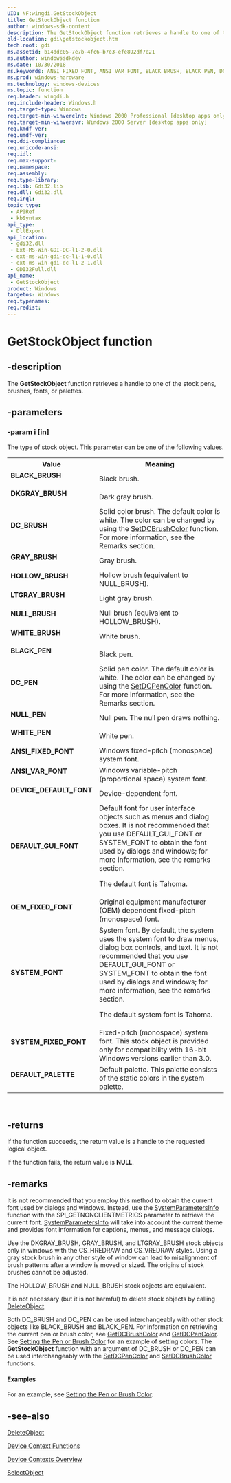 ```yaml
---
UID: NF:wingdi.GetStockObject
title: GetStockObject function
author: windows-sdk-content
description: The GetStockObject function retrieves a handle to one of the stock pens, brushes, fonts, or palettes.
old-location: gdi\getstockobject.htm
tech.root: gdi
ms.assetid: b14ddc05-7e7b-4fc6-b7e3-efe892df7e21
ms.author: windowssdkdev
ms.date: 10/30/2018
ms.keywords: ANSI_FIXED_FONT, ANSI_VAR_FONT, BLACK_BRUSH, BLACK_PEN, DC_BRUSH, DC_PEN, DEFAULT_GUI_FONT, DEFAULT_PALETTE, DEVICE_DEFAULT_FONT, DKGRAY_BRUSH, GRAY_BRUSH, GetStockObject, GetStockObject function [Windows GDI], HOLLOW_BRUSH, LTGRAY_BRUSH, NULL_BRUSH, NULL_PEN, OEM_FIXED_FONT, SYSTEM_FIXED_FONT, SYSTEM_FONT, WHITE_BRUSH, WHITE_PEN, _win32_GetStockObject, gdi.getstockobject, wingdi/GetStockObject
ms.prod: windows-hardware
ms.technology: windows-devices
ms.topic: function
req.header: wingdi.h
req.include-header: Windows.h
req.target-type: Windows
req.target-min-winverclnt: Windows 2000 Professional [desktop apps only]
req.target-min-winversvr: Windows 2000 Server [desktop apps only]
req.kmdf-ver: 
req.umdf-ver: 
req.ddi-compliance: 
req.unicode-ansi: 
req.idl: 
req.max-support: 
req.namespace: 
req.assembly: 
req.type-library: 
req.lib: Gdi32.lib
req.dll: Gdi32.dll
req.irql: 
topic_type:
 - APIRef
 - kbSyntax
api_type:
 - DllExport
api_location:
 - gdi32.dll
 - Ext-MS-Win-GDI-DC-l1-2-0.dll
 - ext-ms-win-gdi-dc-l1-1-0.dll
 - ext-ms-win-gdi-dc-l1-2-1.dll
 - GDI32Full.dll
api_name:
 - GetStockObject
product: Windows
targetos: Windows
req.typenames: 
req.redist: 
---
```


# GetStockObject function


## -description


The <b>GetStockObject</b> function retrieves a handle to one of the stock pens, brushes, fonts, or palettes.


## -parameters




### -param i [in]

The type of stock object. This parameter can be one of the following values.

<table>
<tr>
<th>Value</th>
<th>Meaning</th>
</tr>
<tr>
<td width="40%"><a id="BLACK_BRUSH"></a><a id="black_brush"></a><dl>
<dt><b>BLACK_BRUSH</b></dt>
</dl>
</td>
<td width="60%">
Black brush.

</td>
</tr>
<tr>
<td width="40%"><a id="DKGRAY_BRUSH"></a><a id="dkgray_brush"></a><dl>
<dt><b>DKGRAY_BRUSH</b></dt>
</dl>
</td>
<td width="60%">
Dark gray brush.

</td>
</tr>
<tr>
<td width="40%"><a id="DC_BRUSH"></a><a id="dc_brush"></a><dl>
<dt><b>DC_BRUSH</b></dt>
</dl>
</td>
<td width="60%">
Solid color brush. The default color is white. The color can be changed by using the <a href="https://msdn.microsoft.com/4feed536-2f1d-4a25-8311-7cae303167ca">SetDCBrushColor</a> function. For more information, see the Remarks section.

</td>
</tr>
<tr>
<td width="40%"><a id="GRAY_BRUSH"></a><a id="gray_brush"></a><dl>
<dt><b>GRAY_BRUSH</b></dt>
</dl>
</td>
<td width="60%">
Gray brush.

</td>
</tr>
<tr>
<td width="40%"><a id="HOLLOW_BRUSH"></a><a id="hollow_brush"></a><dl>
<dt><b>HOLLOW_BRUSH</b></dt>
</dl>
</td>
<td width="60%">
Hollow brush (equivalent to NULL_BRUSH).

</td>
</tr>
<tr>
<td width="40%"><a id="LTGRAY_BRUSH"></a><a id="ltgray_brush"></a><dl>
<dt><b>LTGRAY_BRUSH</b></dt>
</dl>
</td>
<td width="60%">
Light gray brush.

</td>
</tr>
<tr>
<td width="40%"><a id="NULL_BRUSH"></a><a id="null_brush"></a><dl>
<dt><b>NULL_BRUSH</b></dt>
</dl>
</td>
<td width="60%">
Null brush (equivalent to HOLLOW_BRUSH).

</td>
</tr>
<tr>
<td width="40%"><a id="WHITE_BRUSH"></a><a id="white_brush"></a><dl>
<dt><b>WHITE_BRUSH</b></dt>
</dl>
</td>
<td width="60%">
White brush.

</td>
</tr>
<tr>
<td width="40%"><a id="BLACK_PEN"></a><a id="black_pen"></a><dl>
<dt><b>BLACK_PEN</b></dt>
</dl>
</td>
<td width="60%">
Black pen.

</td>
</tr>
<tr>
<td width="40%"><a id="DC_PEN"></a><a id="dc_pen"></a><dl>
<dt><b>DC_PEN</b></dt>
</dl>
</td>
<td width="60%">
Solid pen color. The default color is white. The color can be changed by using the <a href="https://msdn.microsoft.com/057608eb-7209-4714-bf02-660a13d59016">SetDCPenColor</a> function. For more information, see the Remarks section.

</td>
</tr>
<tr>
<td width="40%"><a id="NULL_PEN"></a><a id="null_pen"></a><dl>
<dt><b>NULL_PEN</b></dt>
</dl>
</td>
<td width="60%">
Null pen. The null pen draws nothing.

</td>
</tr>
<tr>
<td width="40%"><a id="WHITE_PEN"></a><a id="white_pen"></a><dl>
<dt><b>WHITE_PEN</b></dt>
</dl>
</td>
<td width="60%">
White pen.

</td>
</tr>
<tr>
<td width="40%"><a id="ANSI_FIXED_FONT"></a><a id="ansi_fixed_font"></a><dl>
<dt><b>ANSI_FIXED_FONT</b></dt>
</dl>
</td>
<td width="60%">
Windows fixed-pitch (monospace) system font.

</td>
</tr>
<tr>
<td width="40%"><a id="ANSI_VAR_FONT"></a><a id="ansi_var_font"></a><dl>
<dt><b>ANSI_VAR_FONT</b></dt>
</dl>
</td>
<td width="60%">
Windows variable-pitch (proportional space) system font.

</td>
</tr>
<tr>
<td width="40%"><a id="DEVICE_DEFAULT_FONT"></a><a id="device_default_font"></a><dl>
<dt><b>DEVICE_DEFAULT_FONT</b></dt>
</dl>
</td>
<td width="60%">
Device-dependent font.

</td>
</tr>
<tr>
<td width="40%"><a id="DEFAULT_GUI_FONT"></a><a id="default_gui_font"></a><dl>
<dt><b>DEFAULT_GUI_FONT</b></dt>
</dl>
</td>
<td width="60%">
Default font for user interface objects such as menus and dialog boxes. It is not recommended that you use DEFAULT_GUI_FONT or SYSTEM_FONT to obtain the font used by dialogs and windows; for more information, see the remarks section.

The default font is Tahoma.

</td>
</tr>
<tr>
<td width="40%"><a id="OEM_FIXED_FONT"></a><a id="oem_fixed_font"></a><dl>
<dt><b>OEM_FIXED_FONT</b></dt>
</dl>
</td>
<td width="60%">
Original equipment manufacturer (OEM) dependent fixed-pitch (monospace) font.

</td>
</tr>
<tr>
<td width="40%"><a id="SYSTEM_FONT"></a><a id="system_font"></a><dl>
<dt><b>SYSTEM_FONT</b></dt>
</dl>
</td>
<td width="60%">
System font. By default, the system uses the system font to draw menus, dialog box controls, and text. It is not recommended that you use DEFAULT_GUI_FONT or SYSTEM_FONT to obtain the font used by dialogs and windows; for more information, see the remarks section. 

The default system font is Tahoma.

</td>
</tr>
<tr>
<td width="40%"><a id="SYSTEM_FIXED_FONT"></a><a id="system_fixed_font"></a><dl>
<dt><b>SYSTEM_FIXED_FONT</b></dt>
</dl>
</td>
<td width="60%">
Fixed-pitch (monospace) system font. This stock object is provided only for compatibility with 16-bit Windows versions earlier than 3.0.

</td>
</tr>
<tr>
<td width="40%"><a id="DEFAULT_PALETTE"></a><a id="default_palette"></a><dl>
<dt><b>DEFAULT_PALETTE</b></dt>
</dl>
</td>
<td width="60%">
Default palette. This palette consists of the static colors in the system palette.

</td>
</tr>
</table>
 


## -returns



If the function succeeds, the return value is a handle to the requested logical object.

If the function fails, the return value is <b>NULL</b>.




## -remarks



It is not recommended that you employ this method to obtain the current font used by dialogs and windows. Instead, use the <a href="http://msdn.microsoft.com/en-us/library/ms724947.aspx">SystemParametersInfo</a> function with the SPI_GETNONCLIENTMETRICS parameter to retrieve the current font. <a href="http://msdn.microsoft.com/en-us/library/ms724947.aspx">SystemParametersInfo</a> will take into account the current theme and provides font information for captions, menus, and message dialogs. 

Use the DKGRAY_BRUSH, GRAY_BRUSH, and LTGRAY_BRUSH stock objects only in windows with the CS_HREDRAW and CS_VREDRAW styles. Using a gray stock brush in any other style of window can lead to misalignment of brush patterns after a window is moved or sized. The origins of stock brushes cannot be adjusted.

The HOLLOW_BRUSH and NULL_BRUSH stock objects are equivalent.

It is not necessary (but it is not harmful) to delete stock objects by calling <a href="https://msdn.microsoft.com/cc679af0-6839-4c83-9c42-39d7ededda40">DeleteObject</a>.

Both DC_BRUSH and DC_PEN can be used interchangeably with other stock objects like BLACK_BRUSH and BLACK_PEN. For information on retrieving the current pen or brush color, see <a href="https://msdn.microsoft.com/98844fb1-7ad8-4fbd-be59-9a19065253da">GetDCBrushColor</a> and <a href="https://msdn.microsoft.com/3a1d579f-fbc6-4021-a37e-0184b2cc7d5d">GetDCPenColor</a>. See <a href="https://msdn.microsoft.com/d1be1db8-e6b6-4d60-8a4a-ce218f8d52fc">Setting the Pen or Brush Color</a> for an example of setting colors. The <b>GetStockObject</b> function with an argument of DC_BRUSH or DC_PEN can be used interchangeably with the <a href="https://msdn.microsoft.com/057608eb-7209-4714-bf02-660a13d59016">SetDCPenColor</a> and <a href="https://msdn.microsoft.com/4feed536-2f1d-4a25-8311-7cae303167ca">SetDCBrushColor</a> functions.


#### Examples

For an example, see <a href="https://msdn.microsoft.com/d1be1db8-e6b6-4d60-8a4a-ce218f8d52fc">Setting the Pen or Brush Color</a>.

<div class="code"></div>



## -see-also




<a href="https://msdn.microsoft.com/cc679af0-6839-4c83-9c42-39d7ededda40">DeleteObject</a>



<a href="https://msdn.microsoft.com/9ff68d16-0f27-4cc8-932a-b2063cfed135">Device Context Functions</a>



<a href="https://msdn.microsoft.com/1fa97368-8931-4687-b37f-ed4db949a150">Device Contexts Overview</a>



<a href="https://msdn.microsoft.com/a89b875e-923d-4048-bc61-8dea132cc56d">SelectObject</a>
 

 

